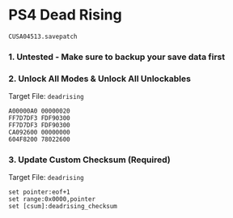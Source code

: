 # PS4 Dead Rising

`CUSA04513.savepatch`

### 1. Untested - Make sure to backup your save data first
### 2. Unlock All Modes & Unlock All Unlockables

Target File: `deadrising`

```
A00000A0 00000020
FF7D7DF3 FDF90300
FF7D7DF3 FDF90300
CA092600 00000000
604F8200 78022600
```

### 3. Update Custom Checksum (Required)

Target File: `deadrising`

```
set pointer:eof+1
set range:0x0000,pointer
set [csum]:deadrising_checksum
```

